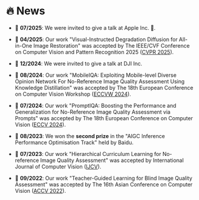 # 🔥 News

- 🎉 **07/2025**:  We were invited to give a talk at Apple Inc. .

- 🎉 **04/2025**:  Our work "Visual-Instructed Degradation Diffusion for All-in-One Image Restoration" was accepted by The IEEE/CVF Conference on Computer Vision and Pattern Recognition 2025 ([CVPR 2025](https://openaccess.thecvf.com/content/CVPR2025/papers/Luo_Visual-Instructed_Degradation_Diffusion_for_All-in-One_Image_Restoration_CVPR_2025_paper.pdf)).

- 🎉 **12/2024**:  We were invited to give a talk at DJI Inc.

- 🎉 **08/2024**:  Our work "MobileIQA: Exploiting Mobile-level Diverse Opinion Network For No-Reference Image Quality Assessment Using Knowledge Distillation" was accepted by The 18th European Conference on Computer Vision Workshop  ([ECCVW 2024](https://dl.acm.org/doi/10.1007/978-3-031-91856-8_1)).

- 🎉 **07/2024**:  Our work "PromptIQA: Boosting the Performance and Generalization for No-Reference Image Quality Assessment via Prompts" was accepted by The 18th European Conference on Computer Vision  ([ECCV 2024](https://link.springer.com/chapter/10.1007/978-3-031-73232-4_14)).

- 🎉 **08/2023**: We won the **second prize** in the "AIGC Inference Performance Optimisation Track" held by Baidu.

- 🎉 **07/2023**: Our work "Hierarchical Curriculum Learning for No-reference Image Quality Assessment" was accepted by International Journal of Computer Vision ([IJCV](https://link.springer.com/article/10.1007/s11263-023-01851-5)).

- 🎉 **09/2022**: Our work "Teacher-Guided Learning for Blind Image Quality Assessment" was accepted by The 16th Asian Conference on Computer Vision ([ACCV 2022](https://openaccess.thecvf.com/content/ACCV2022/html/Chen_Teacher-Guided_Learning_for_Blind_Image_Quality_Assessment_ACCV_2022_paper.html)).
